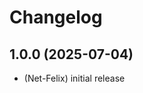 # Changelog

<!--
	Placeholder for the next version (at the beginning of the line):
	### **WORK IN PROGRESS**
-->
## 1.0.0 (2025-07-04)

- (Net-Felix) initial release
